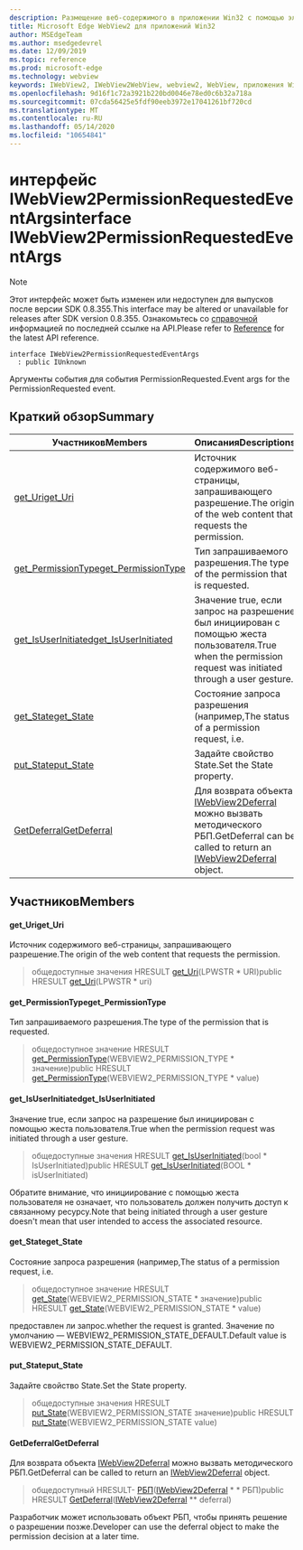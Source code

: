 ```yaml
---
description: Размещение веб-содержимого в приложении Win32 с помощью элемента управления Microsoft Edge WebView2
title: Microsoft Edge WebView2 для приложений Win32
author: MSEdgeTeam
ms.author: msedgedevrel
ms.date: 12/09/2019
ms.topic: reference
ms.prod: microsoft-edge
ms.technology: webview
keywords: IWebView2, IWebView2WebView, webview2, WebView, приложения Win32, Win32, EDGE
ms.openlocfilehash: 9d16f1c72a3921b220bd0046e78ed0c6b32a718a
ms.sourcegitcommit: 07cda56425e5fdf90eeb3972e17041261bf720cd
ms.translationtype: MT
ms.contentlocale: ru-RU
ms.lasthandoff: 05/14/2020
ms.locfileid: "10654841"
---
```

# <span data-ttu-id="6c772-104">интерфейс IWebView2PermissionRequestedEventArgs</span><span class="sxs-lookup"><span data-stu-id="6c772-104">interface IWebView2PermissionRequestedEventArgs</span></span> 

> [!NOTE]
> <span data-ttu-id="6c772-105">Этот интерфейс может быть изменен или недоступен для выпусков после версии SDK 0.8.355.</span><span class="sxs-lookup"><span data-stu-id="6c772-105">This interface may be altered or unavailable for releases after SDK version 0.8.355.</span></span> <span data-ttu-id="6c772-106">Ознакомьтесь со [справочной](../../../webview2-api-reference.md) информацией по последней ссылке на API.</span><span class="sxs-lookup"><span data-stu-id="6c772-106">Please refer to [Reference](../../../webview2-api-reference.md) for the latest API reference.</span></span>

```
interface IWebView2PermissionRequestedEventArgs
  : public IUnknown
```

<span data-ttu-id="6c772-107">Аргументы события для события PermissionRequested.</span><span class="sxs-lookup"><span data-stu-id="6c772-107">Event args for the PermissionRequested event.</span></span>

## <span data-ttu-id="6c772-108">Краткий обзор</span><span class="sxs-lookup"><span data-stu-id="6c772-108">Summary</span></span>

 <span data-ttu-id="6c772-109">Участников</span><span class="sxs-lookup"><span data-stu-id="6c772-109">Members</span></span>                        | <span data-ttu-id="6c772-110">Описания</span><span class="sxs-lookup"><span data-stu-id="6c772-110">Descriptions</span></span>
--------------------------------|---------------------------------------------
[<span data-ttu-id="6c772-111">get_Uri</span><span class="sxs-lookup"><span data-stu-id="6c772-111">get_Uri</span></span>](#get_uri) | <span data-ttu-id="6c772-112">Источник содержимого веб-страницы, запрашивающего разрешение.</span><span class="sxs-lookup"><span data-stu-id="6c772-112">The origin of the web content that requests the permission.</span></span>
[<span data-ttu-id="6c772-113">get_PermissionType</span><span class="sxs-lookup"><span data-stu-id="6c772-113">get_PermissionType</span></span>](#get_permissiontype) | <span data-ttu-id="6c772-114">Тип запрашиваемого разрешения.</span><span class="sxs-lookup"><span data-stu-id="6c772-114">The type of the permission that is requested.</span></span>
[<span data-ttu-id="6c772-115">get_IsUserInitiated</span><span class="sxs-lookup"><span data-stu-id="6c772-115">get_IsUserInitiated</span></span>](#get_isuserinitiated) | <span data-ttu-id="6c772-116">Значение true, если запрос на разрешение был инициирован с помощью жеста пользователя.</span><span class="sxs-lookup"><span data-stu-id="6c772-116">True when the permission request was initiated through a user gesture.</span></span>
[<span data-ttu-id="6c772-117">get_State</span><span class="sxs-lookup"><span data-stu-id="6c772-117">get_State</span></span>](#get_state) | <span data-ttu-id="6c772-118">Состояние запроса разрешения (например,</span><span class="sxs-lookup"><span data-stu-id="6c772-118">The status of a permission request, i.e.</span></span>
[<span data-ttu-id="6c772-119">put_State</span><span class="sxs-lookup"><span data-stu-id="6c772-119">put_State</span></span>](#put_state) | <span data-ttu-id="6c772-120">Задайте свойство State.</span><span class="sxs-lookup"><span data-stu-id="6c772-120">Set the State property.</span></span>
[<span data-ttu-id="6c772-121">GetDeferral</span><span class="sxs-lookup"><span data-stu-id="6c772-121">GetDeferral</span></span>](#getdeferral) | <span data-ttu-id="6c772-122">Для возврата объекта [IWebView2Deferral](IWebView2Deferral.md) можно вызвать методического РБП.</span><span class="sxs-lookup"><span data-stu-id="6c772-122">GetDeferral can be called to return an [IWebView2Deferral](IWebView2Deferral.md) object.</span></span>

## <span data-ttu-id="6c772-123">Участников</span><span class="sxs-lookup"><span data-stu-id="6c772-123">Members</span></span>

#### <span data-ttu-id="6c772-124">get_Uri</span><span class="sxs-lookup"><span data-stu-id="6c772-124">get_Uri</span></span> 

<span data-ttu-id="6c772-125">Источник содержимого веб-страницы, запрашивающего разрешение.</span><span class="sxs-lookup"><span data-stu-id="6c772-125">The origin of the web content that requests the permission.</span></span>

> <span data-ttu-id="6c772-126">общедоступные значения HRESULT [get_Uri](#get_uri)(LPWSTR \* URI)</span><span class="sxs-lookup"><span data-stu-id="6c772-126">public HRESULT [get_Uri](#get_uri)(LPWSTR \* uri)</span></span>

#### <span data-ttu-id="6c772-127">get_PermissionType</span><span class="sxs-lookup"><span data-stu-id="6c772-127">get_PermissionType</span></span> 

<span data-ttu-id="6c772-128">Тип запрашиваемого разрешения.</span><span class="sxs-lookup"><span data-stu-id="6c772-128">The type of the permission that is requested.</span></span>

> <span data-ttu-id="6c772-129">общедоступное значение HRESULT [get_PermissionType](#get_permissiontype)(WEBVIEW2_PERMISSION_TYPE \* значение)</span><span class="sxs-lookup"><span data-stu-id="6c772-129">public HRESULT [get_PermissionType](#get_permissiontype)(WEBVIEW2_PERMISSION_TYPE \* value)</span></span>

#### <span data-ttu-id="6c772-130">get_IsUserInitiated</span><span class="sxs-lookup"><span data-stu-id="6c772-130">get_IsUserInitiated</span></span> 

<span data-ttu-id="6c772-131">Значение true, если запрос на разрешение был инициирован с помощью жеста пользователя.</span><span class="sxs-lookup"><span data-stu-id="6c772-131">True when the permission request was initiated through a user gesture.</span></span>

> <span data-ttu-id="6c772-132">общедоступные значения HRESULT [get_IsUserInitiated](#get_isuserinitiated)(bool \* IsUserInitiated)</span><span class="sxs-lookup"><span data-stu-id="6c772-132">public HRESULT [get_IsUserInitiated](#get_isuserinitiated)(BOOL \* isUserInitiated)</span></span>

<span data-ttu-id="6c772-133">Обратите внимание, что инициирование с помощью жеста пользователя не означает, что пользователь должен получить доступ к связанному ресурсу.</span><span class="sxs-lookup"><span data-stu-id="6c772-133">Note that being initiated through a user gesture doesn't mean that user intended to access the associated resource.</span></span>

#### <span data-ttu-id="6c772-134">get_State</span><span class="sxs-lookup"><span data-stu-id="6c772-134">get_State</span></span> 

<span data-ttu-id="6c772-135">Состояние запроса разрешения (например,</span><span class="sxs-lookup"><span data-stu-id="6c772-135">The status of a permission request, i.e.</span></span>

> <span data-ttu-id="6c772-136">общедоступное значение HRESULT [get_State](#get_state)(WEBVIEW2_PERMISSION_STATE \* значение)</span><span class="sxs-lookup"><span data-stu-id="6c772-136">public HRESULT [get_State](#get_state)(WEBVIEW2_PERMISSION_STATE \* value)</span></span>

<span data-ttu-id="6c772-137">предоставлен ли запрос.</span><span class="sxs-lookup"><span data-stu-id="6c772-137">whether the request is granted.</span></span> <span data-ttu-id="6c772-138">Значение по умолчанию — WEBVIEW2_PERMISSION_STATE_DEFAULT.</span><span class="sxs-lookup"><span data-stu-id="6c772-138">Default value is WEBVIEW2_PERMISSION_STATE_DEFAULT.</span></span>

#### <span data-ttu-id="6c772-139">put_State</span><span class="sxs-lookup"><span data-stu-id="6c772-139">put_State</span></span> 

<span data-ttu-id="6c772-140">Задайте свойство State.</span><span class="sxs-lookup"><span data-stu-id="6c772-140">Set the State property.</span></span>

> <span data-ttu-id="6c772-141">общедоступные значения HRESULT [put_State](#put_state)(WEBVIEW2_PERMISSION_STATE значение)</span><span class="sxs-lookup"><span data-stu-id="6c772-141">public HRESULT [put_State](#put_state)(WEBVIEW2_PERMISSION_STATE value)</span></span>

#### <span data-ttu-id="6c772-142">GetDeferral</span><span class="sxs-lookup"><span data-stu-id="6c772-142">GetDeferral</span></span> 

<span data-ttu-id="6c772-143">Для возврата объекта [IWebView2Deferral](IWebView2Deferral.md) можно вызвать методического РБП.</span><span class="sxs-lookup"><span data-stu-id="6c772-143">GetDeferral can be called to return an [IWebView2Deferral](IWebView2Deferral.md) object.</span></span>

> <span data-ttu-id="6c772-144">общедоступный HRESULT- [РБП](#getdeferral)([IWebView2Deferral](IWebView2Deferral.md) \* \* РБП)</span><span class="sxs-lookup"><span data-stu-id="6c772-144">public HRESULT [GetDeferral](#getdeferral)([IWebView2Deferral](IWebView2Deferral.md) \*\* deferral)</span></span>

<span data-ttu-id="6c772-145">Разработчик может использовать объект РБП, чтобы принять решение о разрешении позже.</span><span class="sxs-lookup"><span data-stu-id="6c772-145">Developer can use the deferral object to make the permission decision at a later time.</span></span>

